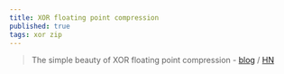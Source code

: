 ```yaml
---
title: XOR floating point compression
published: true
tags: xor zip
---
```

> The simple beauty of XOR floating point compression - [blog](https://clemenswinter.com/2024/04/07/the-simple-beauty-of-xor-floating-point-compression/) / [HN](https://news.ycombinator.com/item?id=39980345)
